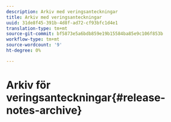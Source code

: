 ```yaml
---
description: Arkiv med veringsanteckningar
title: Arkiv med veringsanteckningar
uuid: 31de8f45-391b-4d8f-ad72-cf93bfc1d4e1
translation-type: tm+mt
source-git-commit: bf5873e5a6bdb859e19b15584ba85e9c106f853b
workflow-type: tm+mt
source-wordcount: '9'
ht-degree: 0%

---
```



# Arkiv för veringsanteckningar{#release-notes-archive}

